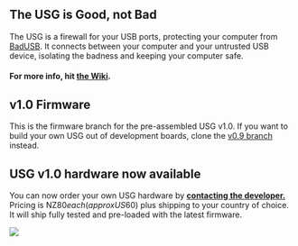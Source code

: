 ## The USG is Good, not Bad
The USG is a firewall for your USB ports, protecting your computer from [BadUSB](https://srlabs.de/badusb/). It connects between your computer and your untrusted USB device, isolating the badness and keeping your computer safe.

#### For more info, hit [the Wiki](https://github.com/robertfisk/USG/wiki).

## v1.0 Firmware
This is the firmware branch for the pre-assembled USG v1.0. If you want to build your own USG out of development boards, clone the [v0.9 branch](https://github.com/robertfisk/USG/tree/USG_0.9) instead.

## USG v1.0 hardware now available
You can now order your own USG hardware by [**contacting the developer.**](mailto:globotron@fastmail.com?subject=USG%20v1.0%20order) Pricing is NZ$80 each (approx US$60) plus shipping to your country of choice. It will ship fully tested and pre-loaded with the latest firmware.

![](https://github.com/robertfisk/USG/raw/USG_0.9/Doc_images/USG.jpg)



